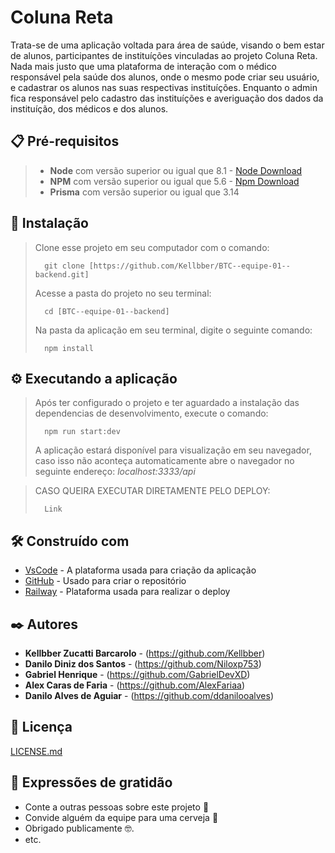 # Coluna Reta

Trata-se de uma aplicação voltada para área de saúde, visando o bem estar de alunos, participantes de instituíções vinculadas ao projeto Coluna Reta. Nada mais justo que uma plataforma de interação com o médico responsável pela saúde dos alunos, onde o mesmo pode criar seu usuário, e cadastrar os alunos nas suas respectivas instituíções. Enquanto o admin fica responsável pelo cadastro das instituíções e averiguação dos dados da instituíção, dos médicos e dos alunos.

## 📋 Pré-requisitos

> - **Node** com versão superior ou igual que 8.1 - [Node Download](https://nodejs.org/pt-br/download/)
> - **NPM** com versão superior ou igual que 5.6 - [Npm Download](https://www.npmjs.com/package/download)
> - **Prisma** com versão superior ou igual que 3.14

## 🔧 Instalação

>
> Clone esse projeto em seu computador com o comando:
> ```
> 	git clone [https://github.com/Kellbber/BTC--equipe-01--backend.git]
> ```
> Acesse a pasta do projeto no seu terminal:
> ```
> 	cd [BTC--equipe-01--backend]
> ```
> Na pasta da aplicação em seu terminal, digite o seguinte comando:
> ```
> 	npm install
> ```

## ⚙️ Executando a aplicação

>
> Após ter configurado o projeto e ter aguardado a instalação das dependencias de desenvolvimento, execute o comando:
> ```
> 	npm run start:dev
> ```
> A aplicação estará disponível para visualização em seu navegador, caso isso não aconteça automaticamente abre o navegador no seguinte endereço: _localhost:3333/api_


> CASO QUEIRA EXECUTAR DIRETAMENTE PELO DEPLOY:
> ```
>   Link
> ```

## 🛠️ Construído com

* [VsCode](https://code.visualstudio.com/) - A plataforma usada para criação da aplicação
* [GitHub](https://github.com/) - Usado para criar o repositório
* [Railway](https://railway.app/) - Plataforma usada para realizar o deploy

## ✒️ Autores

* **Kellbber Zucatti Barcarolo** - (https://github.com/Kellbber)
* **Danilo Diniz dos Santos** - (https://github.com/Niloxp753)
* **Gabriel Henrique** - (https://github.com/GabrielDevXD)
* **Alex Caras de Faria** - (https://github.com/AlexFariaa)
* **Danilo Alves de Aguiar** - (https://github.com/ddanilooalves)

## 📄 Licença

[LICENSE.md](https://github.com/Kellbber/BTC--equipe-01--backend/blob/main/LICENSE)

## 🎁 Expressões de gratidão

* Conte a outras pessoas sobre este projeto 📢
* Convide alguém da equipe para uma cerveja 🍺
* Obrigado publicamente 🤓.
* etc.

